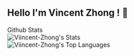 ## Hello I'm Vincent Zhong ! 👋

Github Stats  
![Viincent-Zhong's Stats](https://github-readme-stats.vercel.app/api?username=Viincent-Zhong&theme=radical&show_icons=true&hide_border=true&count_private=true)  
![Viincent-Zhong's Top Languages](https://github-readme-stats.vercel.app/api/top-langs/?username=Viincent-Zhong&theme=radical&show_icons=true&hide_border=true&layout=compact)  


